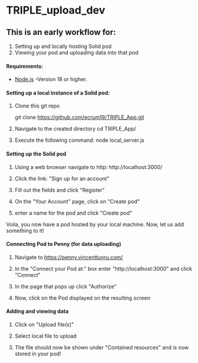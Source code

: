 # TRIPLE_upload_dev

## This is an early workflow for: 
1. Setting up and locally hosting Solid pod
2. Viewing your pod and uploading data into that pod


#### Requirements:
- [Node.js](https://nodejs.org/en/)
    -Version 18 or higher.

#### Setting up a local instance of a Solid pod:
1. Clone this git repo

   git clone https://github.com/ecrum19/TRIPLE_App.git

3. Navigate to the created directory
    cd TRIPLE_App/

4. Execute the following command:
    node local_server.js


#### Setting up the Solid pod
1. Using a web browser navigate to
    http: http://localhost:3000/

2. Click the link:
    "Sign up for an account"

3. Fill out the fields and click "Register"

4. On the "Your Account" page, click on "Create pod"

5. enter a name for the pod and click "Create pod"

Voila, you now have a pod hosted by your local machine. Now, let us add something to it!

#### Connecting Pod to Penny (for data uploading)
1. Navigate to https://penny.vincenttunru.com/

2. In the "Connect your Pod at:" box enter "http://localhost:3000" and click "Connect"

3. In the page that pops up click "Authorize"

4. Now, click on the Pod displayed on the resulting screen


#### Adding and viewing data
1. Click on "Upload file(s)"

2. Select local file to upload

3. The file should now be shown under "Contained resources" and is now stored in your pod!
